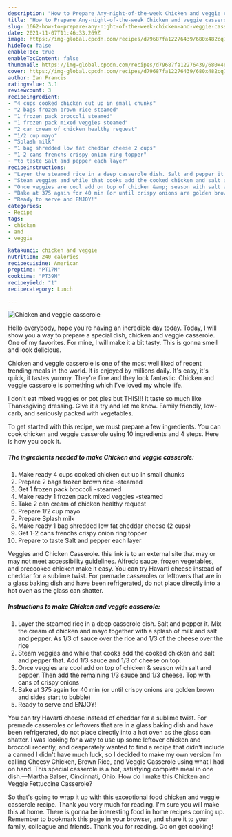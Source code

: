 ```yaml
---
description: "How to Prepare Any-night-of-the-week Chicken and veggie casserole"
title: "How to Prepare Any-night-of-the-week Chicken and veggie casserole"
slug: 1662-how-to-prepare-any-night-of-the-week-chicken-and-veggie-casserole
date: 2021-11-07T11:46:33.269Z
image: https://img-global.cpcdn.com/recipes/d79687fa12276439/680x482cq70/chicken-and-veggie-casserole-recipe-main-photo.jpg
hideToc: false
enableToc: true
enableTocContent: false
thumbnail: https://img-global.cpcdn.com/recipes/d79687fa12276439/680x482cq70/chicken-and-veggie-casserole-recipe-main-photo.jpg
cover: https://img-global.cpcdn.com/recipes/d79687fa12276439/680x482cq70/chicken-and-veggie-casserole-recipe-main-photo.jpg
author: Ian Francis
ratingvalue: 3.1
reviewcount: 3
recipeingredient:
- "4 cups cooked chicken cut up in small chunks"
- "2 bags frozen brown rice steamed"
- "1 frozen pack broccoli steamed"
- "1 frozen pack mixed veggies steamed"
- "2 can cream of chicken healthy request"
- "1/2 cup mayo"
- "Splash milk"
- "1 bag shredded low fat cheddar cheese 2 cups"
- "1-2 cans frenchs crispy onion ring topper"
- "to taste Salt and pepper each layer"
recipeinstructions:
- "Layer the steamed rice in a deep casserole dish. Salt and pepper it. Mix the cream of chicken and mayo together with a splash of milk and salt and pepper. As 1/3 of sauce over the rice and 1/3 of the cheese over the rice"
- "Steam veggies and while that cooks add the cooked chicken and salt and pepper that. Add 1/3 sauce and 1/3 of cheese on top."
- "Once veggies are cool add on top of chicken &amp; season with salt and pepper. Then add the remaining 1/3 sauce and 1/3 cheese. Top with cans of crispy onions"
- "Bake at 375 again for 40 min (or until crispy onions are golden brown and sides start to bubble)"
- "Ready to serve and ENJOY!"
categories:
- Recipe
tags:
- chicken
- and
- veggie

katakunci: chicken and veggie 
nutrition: 240 calories
recipecuisine: American
preptime: "PT17M"
cooktime: "PT39M"
recipeyield: "1"
recipecategory: Lunch

---
```



![Chicken and veggie casserole](https://img-global.cpcdn.com/recipes/d79687fa12276439/680x482cq70/chicken-and-veggie-casserole-recipe-main-photo.jpg)

Hello everybody, hope you're having an incredible day today. Today, I will show you a way to prepare a special dish, chicken and veggie casserole. One of my favorites. For mine, I will make it a bit tasty. This is gonna smell and look delicious.

Chicken and veggie casserole is one of the most well liked of recent trending meals in the world. It is enjoyed by millions daily. It's easy, it's quick, it tastes yummy. They're fine and they look fantastic. Chicken and veggie casserole is something which I've loved my whole life.

I don&#39;t eat mixed veggies or pot pies but THIS!!! It taste so much like Thanksgiving dressing. Give it a try and let me know. Family friendly, low-carb, and seriously packed with vegetables.


To get started with this recipe, we must prepare a few ingredients. You can cook chicken and veggie casserole using 10 ingredients and 4 steps. Here is how you cook it.

<!--inarticleads1-->

##### The ingredients needed to make Chicken and veggie casserole:

1. Make ready 4 cups cooked chicken cut up in small chunks
1. Prepare 2 bags frozen brown rice -steamed
1. Get 1 frozen pack broccoli -steamed
1. Make ready 1 frozen pack mixed veggies -steamed
1. Take 2 can cream of chicken healthy request
1. Prepare 1/2 cup mayo
1. Prepare Splash milk
1. Make ready 1 bag shredded low fat cheddar cheese (2 cups)
1. Get 1-2 cans frenchs crispy onion ring topper
1. Prepare to taste Salt and pepper each layer


Veggies and Chicken Casserole. this link is to an external site that may or may not meet accessibility guidelines. Alfredo sauce, frozen vegetables, and precooked chicken make it easy. You can try Havarti cheese instead of cheddar for a sublime twist. For premade casseroles or leftovers that are in a glass baking dish and have been refrigerated, do not place directly into a hot oven as the glass can shatter. 

<!--inarticleads2-->

##### Instructions to make Chicken and veggie casserole:

1. Layer the steamed rice in a deep casserole dish. Salt and pepper it. Mix the cream of chicken and mayo together with a splash of milk and salt and pepper. As 1/3 of sauce over the rice and 1/3 of the cheese over the rice
1. Steam veggies and while that cooks add the cooked chicken and salt and pepper that. Add 1/3 sauce and 1/3 of cheese on top.
1. Once veggies are cool add on top of chicken &amp; season with salt and pepper. Then add the remaining 1/3 sauce and 1/3 cheese. Top with cans of crispy onions
1. Bake at 375 again for 40 min (or until crispy onions are golden brown and sides start to bubble)
1. Ready to serve and ENJOY!

You can try Havarti cheese instead of cheddar for a sublime twist. For premade casseroles or leftovers that are in a glass baking dish and have been refrigerated, do not place directly into a hot oven as the glass can shatter. I was looking for a way to use up some leftover chicken and broccoli recently, and desperately wanted to find a recipe that didn&#39;t include a canned I didn&#39;t have much luck, so I decided to make my own version I&#39;m calling Cheesy Chicken, Brown Rice, and Veggie Casserole using what I had on hand. This special casserole is a hot, satisfying complete meal in one dish.—Martha Balser, Cincinnati, Ohio. How do I make this Chicken and Veggie Fettuccine Casserole? 

So that's going to wrap it up with this exceptional food chicken and veggie casserole recipe. Thank you very much for reading. I'm sure you will make this at home. There is gonna be interesting food in home recipes coming up. Remember to bookmark this page in your browser, and share it to your family, colleague and friends. Thank you for reading. Go on get cooking!
